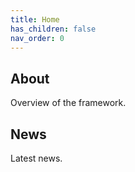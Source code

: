 ```yaml
---
title: Home
has_children: false
nav_order: 0
---
```

## About

Overview of the framework. 

## News

Latest news. 
